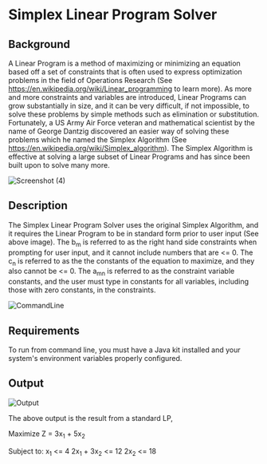 # Simplex Linear Program Solver

## Background

A Linear Program is a method of maximizing or minimizing an equation based off a set of constraints that is often used to express optimization problems in the field of Operations Research (See https://en.wikipedia.org/wiki/Linear_programming to learn more). 
As more and more constraints and variables are introduced, Linear Programs can grow substantially in size, and it can be very difficult, if not impossible, to solve these problems by simple methods such as elimination or substitution. Fortunately, a US Army Air Force veteran and mathematical scientist by the name of George Dantzig discovered an easier way of solving these problems which he named the Simplex Algorithm (See https://en.wikipedia.org/wiki/Simplex_algorithm). The Simplex Algorithm is effective at solving a large subset of Linear Programs and has since been built upon to solve many more.

![Screenshot (4)](https://user-images.githubusercontent.com/48270610/107432059-3afde800-6adc-11eb-9ec7-a805df6d30ce.png)

## Description

The Simplex Linear Program Solver uses the original Simplex Algorithm, and it requires the Linear Program to be in standard form prior to user input (See above image). The b<sub>m</sub> is referred to as the right hand side constraints when prompting for user input, and it cannot include numbers that are <= 0. The c<sub>n</sub> is referred to as the the constants of the equation to maximize, and they also cannot be <= 0. The a<sub>mn</sub> is referred to as the constraint variable constants, and the user must type in constants for all variables, including those with zero constants, in the constraints.

![CommandLine](https://user-images.githubusercontent.com/48270610/107435750-6b945080-6ae1-11eb-86a3-b4379599acea.PNG)
  
## Requirements

To run from command line, you must have a Java kit installed and your system's environment variables properly configured.

## Output

![Output](https://user-images.githubusercontent.com/48270610/107436007-caf26080-6ae1-11eb-8de9-0b52bca7abfe.PNG)

The above output is the result from a standard LP,

Maximize Z = 3x<sub>1</sub> + 5x<sub>2</sub>

Subject to: x<sub>1</sub>           <= 4
           2x<sub>1</sub> + 3x<sub>2</sub> <= 12
                          2x<sub>2</sub> <= 18

